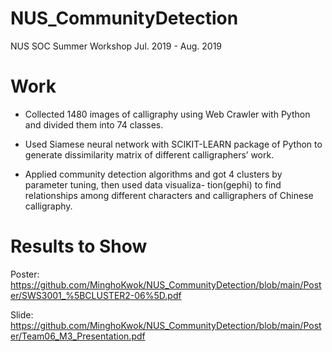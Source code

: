 # NUS_CommunityDetection

NUS SOC Summer Workshop   Jul. 2019 - Aug. 2019

# Work

* Collected 1480 images of calligraphy using Web Crawler with Python and divided them into 74 classes.

* Used Siamese neural network with SCIKIT-LEARN package of Python to generate dissimilarity matrix of
different calligraphers’ work.

* Applied community detection algorithms and got 4 clusters by parameter tuning, then used data visualiza-
tion(gephi) to find relationships among different characters and calligraphers of Chinese calligraphy.

# Results to Show

Poster: https://github.com/MinghoKwok/NUS_CommunityDetection/blob/main/Poster/SWS3001_%5BCLUSTER2-06%5D.pdf

Slide: https://github.com/MinghoKwok/NUS_CommunityDetection/blob/main/Poster/Team06_M3_Presentation.pdf





